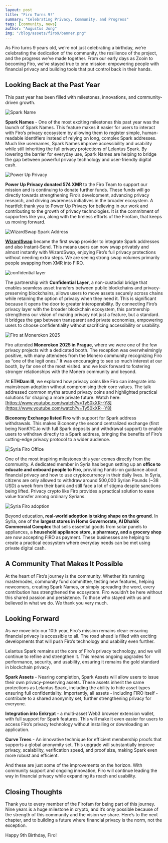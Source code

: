 ```yaml
---
layout: post
title: "Firo Turns 9!"
summary: "Celebrating Privacy, Community, and Progress"
tags: [community, news]
author: "Augustus Jong"
img: "/blog/assets/firo9/banner.png"
---
```

As Firo turns 9 years old, we’re not just celebrating a birthday, we’re celebrating the dedication of the community, the resilience of the project, and the progress we’ve made together. From our early days as Zcoin to becoming Firo, we’ve stayed true to one mission: empowering people with financial privacy and building tools that put control back in their hands.

## Looking Back at the Past Year

This past year has been filled with milestones, innovations, and community-driven growth.

![Spark Name](/blog/assets/firo9/sparkname-activated.png)

**Spark Names** - One of the most exciting milestones this past year was the launch of Spark Names. This feature makes it easier for users to interact with Firo’s privacy ecosystem by allowing them to register simple, human-readable identifiers instead of relying on long, complex Spark addresses. Much like usernames, Spark Names improve accessibility and usability while still inheriting the full privacy protections of Lelantus Spark. By lowering the barrier for everyday use, Spark Names are helping to bridge the gap between powerful privacy technology and user-friendly digital cash.

![Power Up Privacy](/blog/assets/firo9/pupdonation.png)

**Power Up Privacy donated 574 XMR** to the Firo Team to support our mission and is continuing to donate further funds. These funds will go directly towards strengthening Firo’s development, advancing privacy research, and driving awareness initiatives in the broader ecosystem. A heartfelt thank you to Power Up Privacy for believing in our work and contributing to the growth of privacy technologies. It is the commitment of supporters like you, along with the tireless efforts of the Firofam, that keeps us moving forward.

![WizardSwap Spark Address](/blog/assets/firo9/wizardswap-spark.png)

[**WizardSwap**](https://www.wizardswap.io/) became the first swap provider to integrate Spark addresses and also Instant-Send. This means users can now swap privately and almost instantly with WizardSwap, enjoying Firo’s full privacy protections without needing extra steps. We are seeing strong swap volumes primarily people swapping from XMR into FIRO.

![confidential layer](/blog/assets/firo9/confidential-layer.png)

The partnership with **Confidential Layer**, a non-custodial bridge that enables seamless asset transfers between public blockchains and privacy-preserving blockchains, allows users to move assets securely across chains while retaining the option of privacy when they need it. This is significant because it opens the door to greater interoperability. By connecting Firo’s privacy layer with the broader blockchain ecosystem, this partnership strengthens our vision of making privacy not just a feature, but a standard. It bridges the gap between transparent and private economies, empowering users to choose confidentiality without sacrificing accessibility or usability.

![Firo at Monerokon 2025](/blog/assets/firo9/firomonerokon2025.jpg)

Firo attended **Monerokon 2025 in Prague**, where we were one of the few privacy projects with a dedicated booth. The reception was overwhelmingly positive, with many attendees from the Monero community recognizing Firo as “one of the legit ones.” It was encouraging to see so much interest at our booth, by far one of the most visited. and we look forward to fostering stronger relationships with the Monero community and beyond.

At **ETHDam III**, we explored how privacy coins like Firo can integrate into mainstream adoption without compromising their core values. The talk addressed common myths around privacy coins and highlighted practical solutions for shaping a more private future.
Watch here: [https://www.youtube.com/watch?v=Ty50kXR--Y8](https://www.youtube.com/watch?v=Ty50kXR--Y8)
 
**Biconomy Exchange listed Firo** with support for Spark address withdrawals. This makes Biconomy the second centralized exchange (first being NonKYC.io with full Spark deposits and withdrawal support)  to enable users to withdraw directly to a Spark address, bringing the benefits of Firo’s cutting-edge privacy protocol to a wider audience.

![Syria Firo Office](/blog/assets/firo9/firosyriaoffice.jpg)

One of the most inspiring milestones this year comes directly from the community. A dedicated member in Syria has begun setting up an **office to educate and onboard people to Firo**, providing hands-on guidance about financial privacy and how to use cryptocurrency in their daily lives. In Syria, citizens are only allowed to withdraw around 500,000 Syrian Pounds (~38 USD) a week from their bank and still face a lot of stigma despite sanctions being lifted. Privacy crypto like Firo provides a practical solution to ease value transfer among ordinary Syrians.

![Syria Firo adoption](/blog/assets/firo9/Firosyria.png)

Beyond education, **real-world adoption is taking shape on the ground**. In Syria, one of the **largest stores in Homs Governorate, Al Dhahik Commercial Complex** that sells essential goods from solar panels to appliances, a **household appliance store, a pharmacy, and a grocery shop** are now accepting FIRO as payment. These businesses are helping to create a practical ecosystem where everyday needs can be met using private digital cash.

## A Community That Makes It Possible

At the heart of Firo’s journey is the community. Whether it’s running masternodes, community fund committee, testing new features, helping newcomers, creating Spark Names, or simply spreading the word, every contribution has strengthened the ecosystem. Firo wouldn’t be here without this shared passion and persistence. To those who stayed with us and believed in what we do. We thank you very much.

## Looking Forward

As we move into our 10th year, Firo’s mission remains clear: ensuring financial privacy is accessible to all. The road ahead is filled with exciting developments that will push Firo’s technology and usability even further. 

Lelantus Spark remains at the core of Firo’s privacy technology, and we will continue to refine and strengthen it. This means ongoing upgrades for performance, security, and usability, ensuring it remains the gold standard in blockchain privacy.

**Spark Assets** - Nearing completion, Spark Assets will allow users to issue their own privacy-preserving assets. These assets inherit the same protections as Lelantus Spark, including the ability to hide asset types ensuring full confidentiality. Importantly, all assets - including FIRO itself - contribute to a shared anonymity set, further strengthening privacy for everyone.

**Integration into Enkrypt** - a multi-asset Web3 browser extension wallet, with full support for Spark features. This will make it even easier for users to access Firo’s privacy technology without installing or downloading an application.

**Curve Trees** - An innovative technique for efficient membership proofs that supports a global anonymity set. This upgrade will substantially improve privacy, scalability, verification speed, and proof size, making Spark even more robust and efficient.

And these are just some of the improvements on the horizon. With community support and ongoing innovation, Firo will continue leading the way in financial privacy while expanding its reach and usability.

## Closing Thoughts

Thank you to every member of the Firofam for being part of this journey. Nine years is a huge milestone in crypto, and it’s only possible because of the strength of this community and the vision we share. Here’s to the next chapter, and to building a future where financial privacy is the norm, not the exception.

Happy 9th Birthday, Firo!










